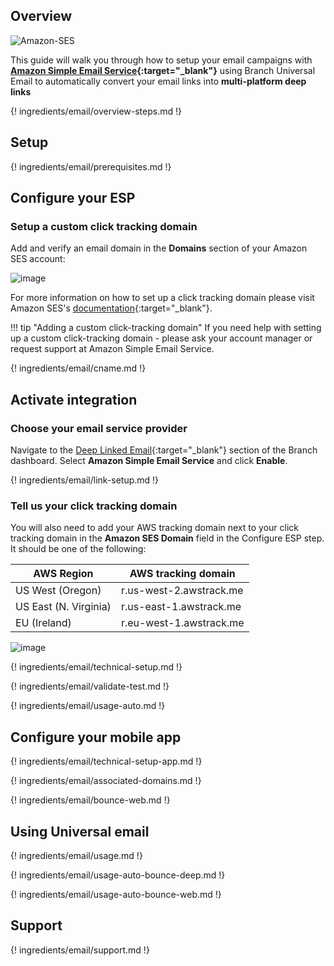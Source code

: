 ## Overview

![Amazon-SES](/img/pages/email/amazon-ses/amazon-ses.png)

This guide will walk you through how to setup your email campaigns with **[Amazon Simple Email Service](https://aws.amazon.com/ses/){:target="\_blank"}** using Branch Universal Email to automatically convert your email links into **multi-platform deep links**

{! ingredients/email/overview-steps.md !}

## Setup

{! ingredients/email/prerequisites.md !}

## Configure your ESP

### Setup a custom click tracking domain

Add and verify an email domain in the **Domains** section of your Amazon SES account:

   ![image](/img/pages/email/amazon-ses-domain.png)

For more information on how to set up a click tracking domain please visit Amazon SES's [documentation](http://docs.aws.amazon.com/ses/latest/DeveloperGuide/configure-custom-open-click-domains.html){:target="\_blank"}.

!!! tip "Adding a custom click-tracking domain"
    If you need help with setting up a custom click-tracking domain - please ask your account manager or request support at Amazon Simple Email Service.

{! ingredients/email/cname.md !}

## Activate integration

### Choose your email service provider

Navigate to the [Deep Linked Email](https://dashboard.branch.io/email){:target="\_blank"} section of the Branch dashboard. Select **Amazon Simple Email Service** and click **Enable**.

{! ingredients/email/link-setup.md !}

### Tell us your click tracking domain

You will also need to add your AWS tracking domain next to your click tracking domain in the **Amazon SES Domain** field in the Configure ESP step. It should be one of the following:

| AWS Region | AWS tracking domain
| --- | ---
| US West (Oregon) | r.us-west-2.awstrack.me
| US East (N. Virginia) | r.us-east-1.awstrack.me
| EU (Ireland) | r.eu-west-1.awstrack.me

![image](/img/pages/email/amazon-ses/setup-config.png)

{! ingredients/email/technical-setup.md !}
	
{! ingredients/email/validate-test.md !}

{! ingredients/email/usage-auto.md !}

## Configure your mobile app

{! ingredients/email/technical-setup-app.md !}

{! ingredients/email/associated-domains.md !}

{! ingredients/email/bounce-web.md !}

## Using Universal email

{! ingredients/email/usage.md !}

{! ingredients/email/usage-auto-bounce-deep.md !}

{! ingredients/email/usage-auto-bounce-web.md !}

## Support

{! ingredients/email/support.md !}
